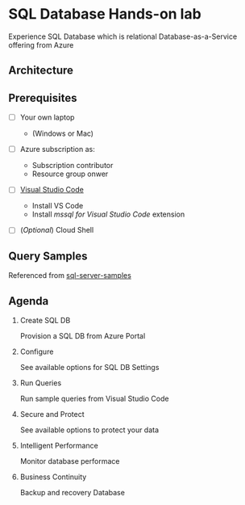 # SQL Database Hands-on lab

Experience SQL Database which is relational Database-as-a-Service offering from Azure

## Architecture

## Prerequisites

- [ ] Your own laptop
    * (Windows or Mac)

- [ ] Azure subscription as:
    * Subscription contributor 
    * Resource group onwer

- [ ] [Visual Studio Code](https://docs.microsoft.com/en-us/sql/linux/sql-server-linux-develop-use-vscode?view=sql-server-2017)
    * Install VS Code
    * Install _mssql for Visual Studio Code_ extension

- [ ] (_Optional_) Cloud Shell

## Query Samples

Referenced from [sql-server-samples](https://github.com/Microsoft/sql-server-samples)

## Agenda

01. Create SQL DB

    Provision a SQL DB from Azure Portal

02. Configure

    See available options for SQL DB Settings

03. Run Queries

    Run sample queries from Visual Studio Code

04. Secure and Protect

    See available options to protect your data

05. Intelligent Performance

    Monitor database performace

06. Business Continuity

    Backup and recovery Database